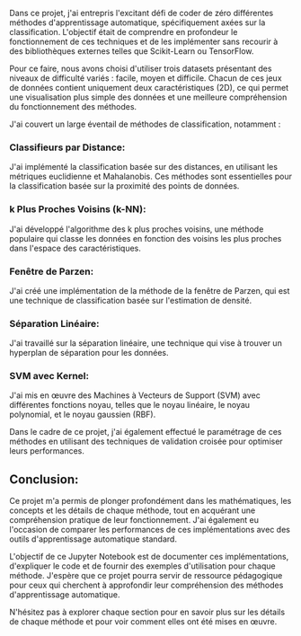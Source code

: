 Dans ce projet, j'ai entrepris l'excitant défi de coder de zéro différentes méthodes d'apprentissage automatique, spécifiquement axées sur la classification. L'objectif était de comprendre en profondeur le fonctionnement de ces techniques et de les implémenter sans recourir à des bibliothèques externes telles que Scikit-Learn ou TensorFlow.

Pour ce faire, nous avons choisi d'utiliser trois datasets présentant des niveaux de difficulté variés : facile, moyen et difficile. Chacun de ces jeux de données contient uniquement deux caractéristiques (2D), ce qui permet une visualisation plus simple des données et une meilleure compréhension du fonctionnement des méthodes.

J'ai couvert un large éventail de méthodes de classification, notamment :

### Classifieurs par Distance:
J'ai implémenté la classification basée sur des distances, en utilisant les métriques euclidienne et Mahalanobis. Ces méthodes sont essentielles pour la classification basée sur la proximité des points de données.

### k Plus Proches Voisins (k-NN):
J'ai développé l'algorithme des k plus proches voisins, une méthode populaire qui classe les données en fonction des voisins les plus proches dans l'espace des caractéristiques.

### Fenêtre de Parzen:
J'ai créé une implémentation de la méthode de la fenêtre de Parzen, qui est une technique de classification basée sur l'estimation de densité.

### Séparation Linéaire:
J'ai travaillé sur la séparation linéaire, une technique qui vise à trouver un hyperplan de séparation pour les données.

### SVM avec Kernel:
J'ai mis en œuvre des Machines à Vecteurs de Support (SVM) avec différentes fonctions noyau, telles que le noyau linéaire, le noyau polynomial, et le noyau gaussien (RBF).

Dans le cadre de ce projet, j'ai également effectué le paramétrage de ces méthodes en utilisant des techniques de validation croisée pour optimiser leurs performances.

## Conclusion:
Ce projet m'a permis de plonger profondément dans les mathématiques, les concepts et les détails de chaque méthode, tout en acquérant une compréhension pratique de leur fonctionnement. J'ai également eu l'occasion de comparer les performances de ces implémentations avec des outils d'apprentissage automatique standard.

L'objectif de ce Jupyter Notebook est de documenter ces implémentations, d'expliquer le code et de fournir des exemples d'utilisation pour chaque méthode. J'espère que ce projet pourra servir de ressource pédagogique pour ceux qui cherchent à approfondir leur compréhension des méthodes d'apprentissage automatique.

N'hésitez pas à explorer chaque section pour en savoir plus sur les détails de chaque méthode et pour voir comment elles ont été mises en œuvre.
